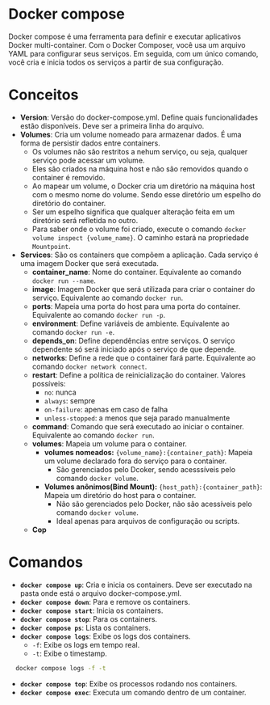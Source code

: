 # Docker compose

Docker compose é uma ferramenta para definir e executar aplicativos Docker multi-container. Com o Docker Composer, você usa um arquivo YAML para configurar seus serviços. Em seguida, com um único comando, você cria e inicia todos os serviços a partir de sua configuração.

# Conceitos
- **Version**: Versão do docker-compose.yml. Define quais funcionalidades estão disponíveis. Deve ser a primeira linha do arquivo.
- **Volumes**: Cria um volume nomeado para armazenar dados. É uma forma de persistir dados entre containers.
  - Os volumes não são restritos a nehum serviço, ou seja, qualquer serviço pode acessar um volume.
  - Eles são criados na máquina host e não são removidos quando o container é removido.
  - Ao mapear um volume, o Docker cria um diretório na máquina host com o mesmo nome do volume. Sendo esse diretório um espelho do diretório do container.
  - Ser um espelho significa que qualquer alteração feita em um diretório será refletida no outro.
  - Para saber onde o volume foi criado, execute o comando `docker volume inspect {volume_name}`. O caminho estará na propriedade `Mountpoint`.
- **Services**: São os containers que compõem a aplicação. Cada serviço é uma imagem Docker que será executada.
    - **container_name**: Nome do container. Equivalente ao comando `docker run --name`.
    - **image**: Imagem Docker que será utilizada para criar o container do serviço. Equivalente ao comando `docker run`.
    - **ports**: Mapeia uma porta do host para uma porta do container. Equivalente ao comando `docker run -p`.
    - **environment**: Define variáveis de ambiente. Equivalente ao comando `docker run -e`.
    - **depends_on**: Define dependências entre serviços. O serviço dependente só será iniciado após o serviço de que depende.
    - **networks**: Define a rede que o container fará parte. Equivalente ao comando `docker network connect`.
    - **restart**: Define a política de reinicialização do container. Valores possíveis: 
      - `no`: nunca
      - `always`: sempre
      - `on-failure`: apenas em caso de falha
      - `unless-stopped`: a menos que seja parado manualmente
    - **command**: Comando que será executado ao iniciar o container. Equivalente ao comando `docker run`.
    - **volumes**: Mapeia um volume para o container.
      - **volumes nomeados:** `{volume_name}:{container_path}`: Mapeia um volume declarado fora do serviço para o container.
        - São gerenciados pelo Dcoker, sendo acesssíveis pelo comando `docker volume`.
      - **Volumes anônimos(Bind Mount):** `{host_path}:{container_path}`: Mapeia um diretório do host para o container.
        - Não são gerenciados pelo Docker, não são acessíveis pelo comando `docker volume`.
        - Ideal apenas para arquivos de configuração ou scripts.
    - **Cop**

# Comandos

- **`docker compose up`**: Cria e inicia os containers. Deve ser executado na pasta onde está o arquivo docker-compose.yml.
- **`docker compose down`**: Para e remove os containers.
- **`docker compose start`**: Inicia os containers.
- **`docker compose stop`**: Para os containers.
- **`docker compose ps`**: Lista os containers.
- **`docker compose logs`**: Exibe os logs dos containers.
  - `-f`: Exibe os logs em tempo real.
  - `-t`: Exibe o timestamp.
```bash
  docker compose logs -f -t
```
- **`docker compose top`**: Exibe os processos rodando nos containers.
- **`docker compose exec`**: Executa um comando dentro de um container.